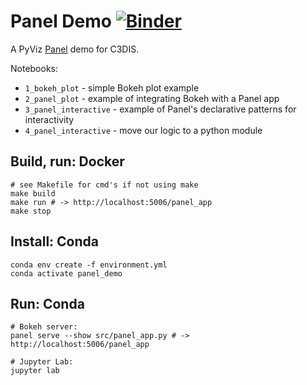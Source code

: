 # Panel Demo [![Binder](https://binder.pangeo.io/badge_logo.svg)](https://binder.pangeo.io/v2/gh/danwild/panel-demo/main)

A PyViz [Panel](https://panel.holoviz.org/index.html) demo for C3DIS.

Notebooks:
- `1_bokeh_plot` - simple Bokeh plot example
- `2_panel_plot` - example of integrating Bokeh with a Panel app
- `3_panel_interactive` - example of Panel's declarative patterns for interactivity
- `4_panel_interactive` - move our logic to a python module

## Build, run: Docker

```shell
# see Makefile for cmd's if not using make
make build
make run # -> http://localhost:5006/panel_app
make stop
```

## Install: Conda

```
conda env create -f environment.yml
conda activate panel_demo
```

## Run: Conda 

```shell
# Bokeh server:
panel serve --show src/panel_app.py # -> http://localhost:5006/panel_app

# Jupyter Lab:
jupyter lab
```

